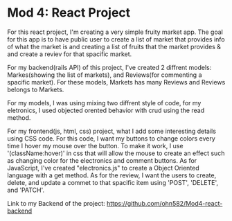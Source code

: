 # Mod 4: React Project

For this react project, I'm creating a very simple fruity market app. The goal for this app is to have public user to create a list of market that provides info of what the market is and creating a list of fruits that the market provides & and create a reviev for that spacific market.

For my backend(rails API) of this project, I've created 2 diffrent models: Markes(showing the list of markets), and Reviews(for commenting a spacific market). For these models, Markets has many Reviews and Reviews belongs to Markets.

For my models, I was using mixing two diffrent style of code, for my eletronics, I used objected orented behavior with crud using the read method.

For my frontend(js, html, css) project, what I add some interesting details using CSS code. For this code, I want my buttons to change colors every time I hover my mouse over the button. To make it work, I use '(className:hover)' in css that will allow the mouse to create an effect such as changing color for the electronics and comment buttons. As for JavaScript, I've created "electronics.js" to create a Object Oriented language with a get method. As for the review, I want the users to create, delete, and update a commet to that spacific item using 'POST', 'DELETE', and 'PATCH'.

Link to my Backend of the project: https://github.com/ohn582/Mod4-react-backend
